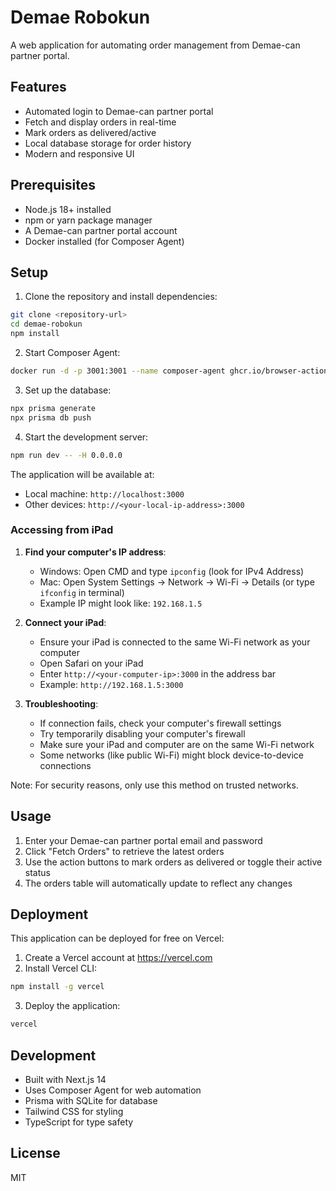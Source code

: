 # Demae Robokun

A web application for automating order management from Demae-can partner portal.

## Features

- Automated login to Demae-can partner portal
- Fetch and display orders in real-time
- Mark orders as delivered/active
- Local database storage for order history
- Modern and responsive UI

## Prerequisites

- Node.js 18+ installed
- npm or yarn package manager
- A Demae-can partner portal account
- Docker installed (for Composer Agent)

## Setup

1. Clone the repository and install dependencies:

```bash
git clone <repository-url>
cd demae-robokun
npm install
```

2. Start Composer Agent:

```bash
docker run -d -p 3001:3001 --name composer-agent ghcr.io/browser-actions/composer-agent
```

3. Set up the database:

```bash
npx prisma generate
npx prisma db push
```

4. Start the development server:

```bash
npm run dev -- -H 0.0.0.0
```

The application will be available at:

- Local machine: `http://localhost:3000`
- Other devices: `http://<your-local-ip-address>:3000`

### Accessing from iPad

1. **Find your computer's IP address**:

   - Windows: Open CMD and type `ipconfig` (look for IPv4 Address)
   - Mac: Open System Settings → Network → Wi-Fi → Details (or type `ifconfig` in terminal)
   - Example IP might look like: `192.168.1.5`

2. **Connect your iPad**:

   - Ensure your iPad is connected to the same Wi-Fi network as your computer
   - Open Safari on your iPad
   - Enter `http://<your-computer-ip>:3000` in the address bar
   - Example: `http://192.168.1.5:3000`

3. **Troubleshooting**:
   - If connection fails, check your computer's firewall settings
   - Try temporarily disabling your computer's firewall
   - Make sure your iPad and computer are on the same Wi-Fi network
   - Some networks (like public Wi-Fi) might block device-to-device connections

Note: For security reasons, only use this method on trusted networks.

## Usage

1. Enter your Demae-can partner portal email and password
2. Click "Fetch Orders" to retrieve the latest orders
3. Use the action buttons to mark orders as delivered or toggle their active status
4. The orders table will automatically update to reflect any changes

## Deployment

This application can be deployed for free on Vercel:

1. Create a Vercel account at https://vercel.com
2. Install Vercel CLI:

```bash
npm install -g vercel
```

3. Deploy the application:

```bash
vercel
```

## Development

- Built with Next.js 14
- Uses Composer Agent for web automation
- Prisma with SQLite for database
- Tailwind CSS for styling
- TypeScript for type safety

## License

MIT
